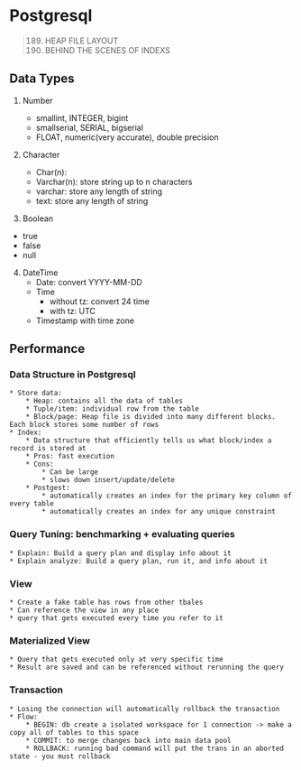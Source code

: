 # Postgresql

> 189. HEAP FILE LAYOUT
> 190. BEHIND THE SCENES OF INDEXS

## Data Types

1. Number

   - smallint, INTEGER, bigint
   - smallserial, SERIAL, bigserial
   - FLOAT, numeric(very accurate), double precision

2. Character

   - Char(n):

   * Varchar(n): store string up to n characters
   * varchar: store any length of string
   * text: store any length of string

3. Boolean

- true
- false
- null

4. DateTime
   - Date: convert YYYY-MM-DD
   - Time
     - without tz: convert 24 time
     - with tz: UTC
   * Timestamp with time zone

## Performance

### Data Structure in Postgresql

    * Store data:
        * Heap: contains all the data of tables
        * Tuple/item: individual row from the table
        * Block/page: Heap file is divided into many different blocks. Each block stores some number of rows
    * Index:
        * Data structure that efficiently tells us what block/index a record is stored at
        * Pros: fast execution
        * Cons:
            * Can be large
            * slows down insert/update/delete
        * Postgest:
            * automatically creates an index for the primary key column of every table
            * automatically creates an index for any unique constraint

### Query Tuning: benchmarking + evaluating queries

    * Explain: Build a query plan and display info about it
    * Explain analyze: Build a query plan, run it, and info about it

### View

    * Create a fake table has rows from other tbales
    * Can reference the view in any place
    * query that gets executed every time you refer to it

### Materialized View

    * Query that gets executed only at very specific time
    * Result are saved and can be referenced without rerunning the query

### Transaction

    * Losing the connection will automatically rollback the transaction
    * Flow:
        * BEGIN: db create a isolated workspace for 1 connection -> make a copy all of tables to this space
        * COMMIT: to merge changes back into main data pool
        * ROLLBACK: running bad command will put the trans in an aborted state - you must rollback
